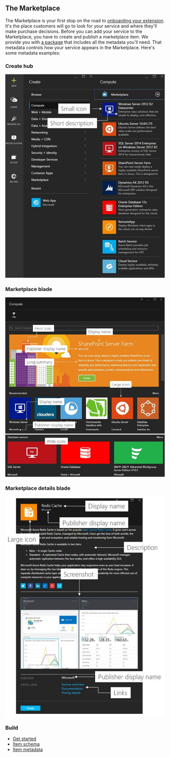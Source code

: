 
<tags
    ms.service="portalfx"
    ms.workload="portalfx"
    ms.tgt_pltfrm="portalfx"
    ms.devlang="portalfx"
    ms.topic="get-started-article"
    ms.date="07/23/2015" 
    ms.author="mattshel"/> 
<!-- TODO UX FILE cleanup -->
## The Marketplace ##

The Marketplace is your first stop on the road to [onboarding your extension](../../gallery-sdk/generated/index-gallery.md#gallery-overview). It's the place customers will go to look for your service and where they'll make purchase decisions. Before you can add your service to the Marketplace, you have to create and publish a marketplace item. We provide you with [a package](../../gallery-sdk/generated/index-gallery.md#gallery-item-specificiations) that includes all the metadata you'll need. That metadata controls how your service appears in the Marketplace. Here's some metadata examples:

### Create hub ###

![The Create hub][Create_hub]

### Marketplace blade ###

![Marketplace blade][Marketplace_blade]
![An example of a wide icon][wide_icons]

### Marketplace details blade ###

![Marketplace details blade][Marketplace_details]

### Build ###

- [Get started](../../gallery-sdk/generated/index-gallery.md#gallery-overview)
- [Item schema](../../gallery-sdk/generated/index-gallery.md#gallery-item-specificiations)
- [Item metadata](../../gallery-sdk/generated/index-gallery.md#gallery-item-metadata)




[Create_hub]: ../media/portalfx-ux-gallery/Create_hub.JPG
[Marketplace_blade]: ../media/portalfx-ux-gallery/Marketplace_blade.JPG
[wide_icons]: ../media/portalfx-ux-gallery/wide_icons.JPG
[Marketplace_details]: ../media/portalfx-ux-gallery/Marketplace_details.JPG